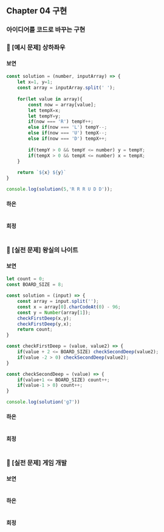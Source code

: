 ## Chapter 04 구현
### 아이디어를 코드로 바꾸는 구현
### 📌 [예시 문제] 상하좌우
#### 보연
```javascript
const solution = (number, inputArray) => {
    let x=1, y=1;
    const array = inputArray.split(' ');
    
    for(let value in array){
        const now = array[value];
        let tempX=x;
        let tempY=y;
        if(now === 'R') tempY++;
        else if(now === 'L') tempY--;
        else if(now === 'U') tempX--;
        else if(now === 'D') tempX++;
    
        if(tempY > 0 && tempY <= number) y = tempY;
        if(tempX > 0 && tempX <= number) x = tempX;
    }
    
    return `${x} ${y}`   
}

console.log(solution(5,'R R R U D D'));
```
#### 하은
```javascript

```
#### 희정
```javascript

```

### 📌 [실전 문제] 왕실의 나이트
#### 보연
```javascript
let count = 0;
const BOARD_SIZE = 8;

const solution = (input) => {
    const array = input.split('');
    const x = array[0].charCodeAt(0) - 96;
    const y = Number(array[1]);
    checkFirstDeep(x,y);
    checkFirstDeep(y,x);
    return count;
}

const checkFirstDeep = (value, value2) => {
    if(value + 2 <= BOARD_SIZE) checkSecondDeep(value2);
    if(value -2 > 0) checkSecondDeep(value2);
}

const checkSecondDeep = (value) => {
    if(value+1 <= BOARD_SIZE) count++;
    if(value-1 > 0) count++;
}

console.log(solution('g7'))
```
#### 하은
```javascript

```
#### 희정
```javascript

```

### 📌 [실전 문제] 게임 개발
#### 보연
```javascript

```
#### 하은
```javascript

```
#### 희정
```javascript

```
